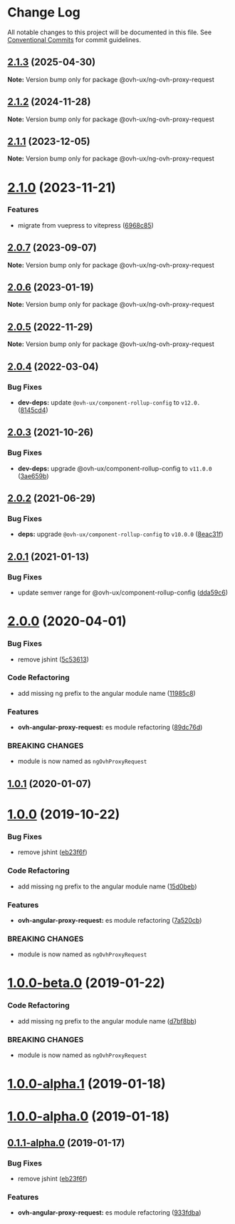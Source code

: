 # Change Log

All notable changes to this project will be documented in this file.
See [Conventional Commits](https://conventionalcommits.org) for commit guidelines.

## [2.1.3](https://github.com/ovh/manager/compare/@ovh-ux/ng-ovh-proxy-request@2.1.2...@ovh-ux/ng-ovh-proxy-request@2.1.3) (2025-04-30)

**Note:** Version bump only for package @ovh-ux/ng-ovh-proxy-request





## [2.1.2](https://github.com/ovh/manager/compare/@ovh-ux/ng-ovh-proxy-request@2.1.1...@ovh-ux/ng-ovh-proxy-request@2.1.2) (2024-11-28)

**Note:** Version bump only for package @ovh-ux/ng-ovh-proxy-request





## [2.1.1](https://github.com/ovh/manager/compare/@ovh-ux/ng-ovh-proxy-request@2.1.0...@ovh-ux/ng-ovh-proxy-request@2.1.1) (2023-12-05)

**Note:** Version bump only for package @ovh-ux/ng-ovh-proxy-request





# [2.1.0](https://github.com/ovh/manager/compare/@ovh-ux/ng-ovh-proxy-request@2.0.7...@ovh-ux/ng-ovh-proxy-request@2.1.0) (2023-11-21)


### Features

* migrate from vuepress to vitepress ([6968c85](https://github.com/ovh/manager/commit/6968c85f00e19c41bc240abb37a50e9dacf9c5e5))





## [2.0.7](https://github.com/ovh/manager/compare/@ovh-ux/ng-ovh-proxy-request@2.0.6...@ovh-ux/ng-ovh-proxy-request@2.0.7) (2023-09-07)

**Note:** Version bump only for package @ovh-ux/ng-ovh-proxy-request





## [2.0.6](https://github.com/ovh/manager/compare/@ovh-ux/ng-ovh-proxy-request@2.0.5...@ovh-ux/ng-ovh-proxy-request@2.0.6) (2023-01-19)

**Note:** Version bump only for package @ovh-ux/ng-ovh-proxy-request





## [2.0.5](https://github.com/ovh/manager/compare/@ovh-ux/ng-ovh-proxy-request@2.0.4...@ovh-ux/ng-ovh-proxy-request@2.0.5) (2022-11-29)

**Note:** Version bump only for package @ovh-ux/ng-ovh-proxy-request





## [2.0.4](https://github.com/ovh/manager/compare/@ovh-ux/ng-ovh-proxy-request@2.0.3...@ovh-ux/ng-ovh-proxy-request@2.0.4) (2022-03-04)


### Bug Fixes

* **dev-deps:** update `@ovh-ux/component-rollup-config` to `v12.0.` ([8145cd4](https://github.com/ovh/manager/commit/8145cd44a34cec071db4b5267182705625951077))



## [2.0.3](https://github.com/ovh/manager/compare/@ovh-ux/ng-ovh-proxy-request@2.0.2...@ovh-ux/ng-ovh-proxy-request@2.0.3) (2021-10-26)


### Bug Fixes

* **dev-deps:** upgrade @ovh-ux/component-rollup-config to `v11.0.0` ([3ae659b](https://github.com/ovh/manager/commit/3ae659bea59244fd5660375b9dac52055cc374b0))



## [2.0.2](https://github.com/ovh/manager/compare/@ovh-ux/ng-ovh-proxy-request@2.0.1...@ovh-ux/ng-ovh-proxy-request@2.0.2) (2021-06-29)


### Bug Fixes

* **deps:** upgrade `@ovh-ux/component-rollup-config` to `v10.0.0` ([8eac31f](https://github.com/ovh/manager/commit/8eac31f81e46d1570c131cf55788d6435842ab6d))



## [2.0.1](https://github.com/ovh/manager/compare/@ovh-ux/ng-ovh-proxy-request@2.0.0...@ovh-ux/ng-ovh-proxy-request@2.0.1) (2021-01-13)


### Bug Fixes

* update semver range for @ovh-ux/component-rollup-config ([dda59c6](https://github.com/ovh/manager/commit/dda59c6b71cb4ad9ab98f06a0bf995a7eb45a1d9))



# [2.0.0](https://github.com/ovh/manager/compare/@ovh-ux/ng-ovh-proxy-request@1.0.1...@ovh-ux/ng-ovh-proxy-request@2.0.0) (2020-04-01)


### Bug Fixes

* remove jshint ([5c53613](https://github.com/ovh/manager/commit/5c536131330265aef258849f22d85fb385efa71d))


### Code Refactoring

* add missing ng prefix to the angular module name ([11985c8](https://github.com/ovh/manager/commit/11985c8cb29f4d7f3efed52d56f8e7dc6bd4043f))


### Features

* **ovh-angular-proxy-request:** es module refactoring ([89dc76d](https://github.com/ovh/manager/commit/89dc76d040992c18225c6dd3d9e2c69940aafc76))


### BREAKING CHANGES

* module is now named as `ngOvhProxyRequest`



## [1.0.1](https://github.com/ovh-ux/ng-ovh-proxy-request/compare/v1.0.0...v1.0.1) (2020-01-07)



# [1.0.0](https://github.com/ovh-ux/ng-ovh-proxy-request/compare/v0.1.0...v1.0.0) (2019-10-22)


### Bug Fixes

* remove jshint ([eb23f6f](https://github.com/ovh-ux/ng-ovh-proxy-request/commit/eb23f6f05682a99f05ed6386de65962dd56d0763))


### Code Refactoring

* add missing ng prefix to the angular module name ([15d0beb](https://github.com/ovh-ux/ng-ovh-proxy-request/commit/15d0bebccdd761b818ce068c2341956aa4e0bbb9))


### Features

* **ovh-angular-proxy-request:** es module refactoring ([7a520cb](https://github.com/ovh-ux/ng-ovh-proxy-request/commit/7a520cb4850aaf83fd9b08e557cb8dc5f308d177))


### BREAKING CHANGES

* module is now named as `ngOvhProxyRequest`



# [1.0.0-beta.0](https://github.com/ovh-ux/ng-ovh-proxy-request/compare/v1.0.0-alpha.1...v1.0.0-beta.0) (2019-01-22)


### Code Refactoring

* add missing ng prefix to the angular module name ([d7bf8bb](https://github.com/ovh-ux/ng-ovh-proxy-request/commit/d7bf8bb))


### BREAKING CHANGES

* module is now named as `ngOvhProxyRequest`



# [1.0.0-alpha.1](https://github.com/ovh-ux/ovh-angular-proxy-request/compare/v0.1.1-alpha.0...v1.0.0-alpha.1) (2019-01-18)



# [1.0.0-alpha.0](https://github.com/ovh-ux/ovh-angular-proxy-request/compare/v0.1.1-alpha.0...v1.0.0-alpha.0) (2019-01-18)



## [0.1.1-alpha.0](https://github.com/ovh-ux/ovh-angular-proxy-request/compare/v0.1.0...v0.1.1-alpha.0) (2019-01-17)


### Bug Fixes

* remove jshint ([eb23f6f](https://github.com/ovh-ux/ovh-angular-proxy-request/commit/eb23f6f))


### Features

* **ovh-angular-proxy-request:** es module refactoring ([933fdba](https://github.com/ovh-ux/ovh-angular-proxy-request/commit/933fdba))
